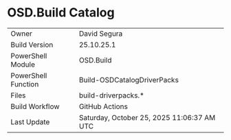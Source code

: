 ﻿# OSD.Build Catalog

| | |
|-|-|
| Owner | David Segura |
| Build Version | 25.10.25.1 |
| PowerShell Module | OSD.Build |
| PowerShell Function | Build-OSDCatalogDriverPacks |
| Files | build-driverpacks.* |
| Build Workflow | GitHub Actions |
| Last Update | Saturday, October 25, 2025 11:06:37 AM UTC |
